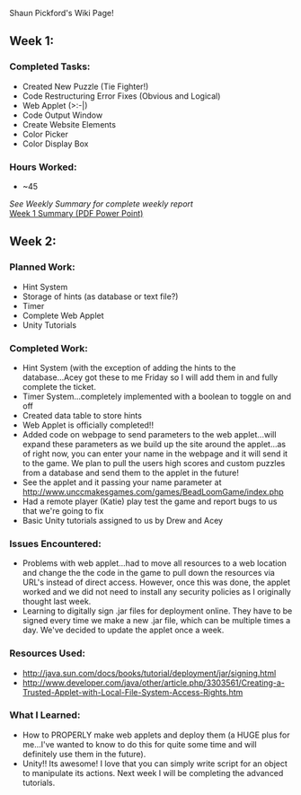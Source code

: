Shaun Pickford's Wiki Page!

## Week 1: ##

### Completed Tasks: ###
  * Created New Puzzle (Tie Fighter!) <br />
  * Code Restructuring Error Fixes (Obvious and Logical) <br />
  * Web Applet (>:-|) <br />
  * Code Output Window <br />
  * Create Website Elements <br />
  * Color Picker <br />
  * Color Display Box <br />
### Hours Worked: ###
  * ~45

_See Weekly Summary for complete weekly report_ <br />
<a href='http://webpages.uncc.edu/~sgpickfo/week1report.pdf'>Week 1 Summary (PDF Power Point)</a>

## Week 2: ##

### Planned Work: ###
  * Hint System
  * Storage of hints (as database or text file?)
  * Timer
  * Complete Web Applet
  * Unity Tutorials

### Completed Work: ###
  * Hint System (with the exception of adding the hints to the database...Acey got these to me Friday so I will add them in and fully complete the ticket.
  * Timer System...completely implemented with a boolean to toggle on and off
  * Created data table to store hints
  * Web Applet is officially completed!!
  * Added code on webpage to send parameters to the web applet...will expand these parameters as we build up the site around the applet...as of right now, you can enter your name in the webpage and it will send it to the game. We plan to pull the users high scores and custom puzzles from a database and send them to the applet in the future!
  * See the applet and it passing your name parameter at http://www.unccmakesgames.com/games/BeadLoomGame/index.php
  * Had a remote player (Katie) play test the game and report bugs to us that we're going to fix
  * Basic Unity tutorials assigned to us by Drew and Acey

### Issues Encountered: ###
  * Problems with web applet...had to move all resources to a web location and change the the code in the game to pull down the resources via URL's instead of direct access. However, once this was done, the applet worked and we did not need to install any security policies as I originally thought last week.
  * Learning to digitally sign .jar files for deployment online. They have to be signed every time we make a new .jar file, which can be multiple times a day. We've decided to update the applet once a week.

### Resources Used: ###
  * http://java.sun.com/docs/books/tutorial/deployment/jar/signing.html
  * http://www.developer.com/java/other/article.php/3303561/Creating-a-Trusted-Applet-with-Local-File-System-Access-Rights.htm

### What I Learned: ###
  * How to PROPERLY make web applets and deploy them (a HUGE plus for me...I've wanted to know to do this for quite some time and will definitely use them in the future).
  * Unity!! Its awesome! I love that you can simply write script for an object to manipulate its actions. Next week I will be completing the advanced tutorials.